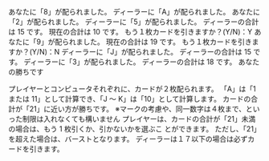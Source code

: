 あなたに「8」が配られました。
ディーラーに「A」が配られました。
あなたに「2」が配られました。
ディーラーに「5」が配られました。
ディーラーの合計は 15 です。
現在の合計は 10 です。
もう１枚カードを引きますか？(Y/N)：Y
あなたに「9」が配られました。
現在の合計は 19 です。
もう１枚カードを引きますか？(Y/N)：N
ディーラーに「J」が配られました。
ディーラーの合計は 15 です。
ディーラーに「3」が配られました。
ディーラーの合計は 18 です。
あなたの勝ちです

プレイヤーとコンピュータそれぞれに、カードが２枚配られます。
「A」は「1 または 11」として計算でき、「J ～ K」は「10」として計算します。
カードの合計が「21」に近い方が勝ちです。
※マークの考慮や、同一数字は４枚まで、といった制限は入れなくても構いません
プレイヤーは、カードの合計が「21」未満の場合は、もう 1 枚引くか、引かないかを選ぶこ とができます。
ただし、「21」を超えた場合は、バーストとなります。
ディーラーは１７以下の場合は必ずカードを引きます。